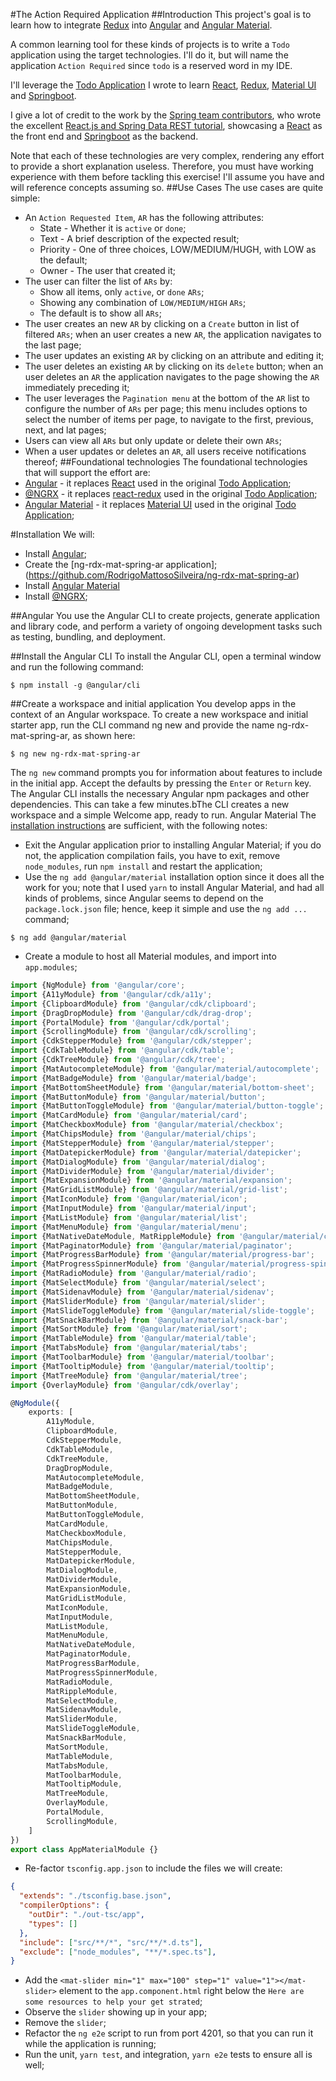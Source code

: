 #The Action Required Application
##Introduction
This project's goal is to learn how to integrate [Redux](https://redux.js.org/) into [Angular](https://angular.io/) and [Angular Material](https://material.angular.io/).

A common learning tool for these kinds of projects is to write a `Todo` application using the target technologies. I'll do it, but will name the application `Action Required` since `todo` is a reserved word in my IDE.

I'll leverage the [Todo Application](https://github.com/RodrigoMattosoSilveira/react-springboot-todo) I wrote to learn [React](https://reactjs.org/), [Redux](https://redux.js.org/), [Material UI](https://material-ui.com/) and [Springboot](https://spring.io/projects/spring-boot).

I give a lot of credit to the work by the [Spring team contributors](https://github.com/spring-guides/tut-react-and-spring-data-rest/graphs/contributors), who wrote the excellent [React.js and Spring Data REST tutorial](https://spring.io/guides/tutorials/react-and-spring-data-rest/), showcasing a [React](https://reactjs.org/) as the front end and [Springboot](https://spring.io/projects/spring-boot) as the backend. 

Note that each of these technologies are very complex, rendering any effort to provide a short explanation useless. Therefore, you must have working experience with them before tackling this exercise! I'll assume you have and will reference concepts assuming so.
##Use Cases
The use cases are quite simple:
* An `Action Requested Item`, `AR` has the following attributes:
  * State - Whether it is `active` or `done`;
  * Text - A brief description of the expected result;
  * Priority - One of three choices, LOW/MEDIUM/HUGH, with LOW as the default;
  * Owner - The user that created it;
* The user can filter the list of `ARs` by:
  * Show all items, only `active`, or `done` `ARs`;
  * Showing any combination of `LOW/MEDIUM/HIGH` `ARs`;
  * The default is to show all `ARs`;
* The user creates an new `AR` by clicking on a `Create` button in list of filtered `ARs`; when an user creates a new `AR`, the application navigates to the last page;
* The user updates an existing `AR` by clicking on an attribute and editing it;
* The user deletes an existing `AR` by clicking on its `delete` button; when an user deletes an `AR`  the application navigates to the page showing the `AR` immediately preceding it;
* The user leverages the `Pagination menu` at the bottom of the `AR` list to configure the number of `ARs` per page; this menu includes options to select the number of items per page, to navigate to the first, previous, next, and lat pages;
* Users can view all `ARs` but only update or delete their own `ARs`;
* When a user updates or deletes an `AR`, all users receive notifications thereof;
##Foundational technologies
The foundational technologies that will support the effort are:
* [Angular](https://angular.io/) - it replaces [React](https://reactjs.org/) used in the original [Todo Application](https://github.com/RodrigoMattosoSilveira/react-springboot-todo);
* [@NGRX](https://ngrx.io/) - it replaces [react-redux](https://react-redux.js.org/) used in the original [Todo Application](https://github.com/RodrigoMattosoSilveira/react-springboot-todo);
* [Angular Material](https://material.angular.io/) - it replaces [Material UI](https://material-ui.com/) used in the original [Todo Application](https://github.com/RodrigoMattosoSilveira/react-springboot-todo);

#Installation
We will:
* Install [Angular](https://angular.io/);
* Create the [ng-rdx-mat-spring-ar application];(https://github.com/RodrigoMattosoSilveira/ng-rdx-mat-spring-ar)
* Install [Angular Material](https://material.angular.io/) 
* Install [@NGRX](https://ngrx.io/);

##Angular
You use the Angular CLI to create projects, generate application and library code, and perform a variety of ongoing development tasks such as testing, bundling, and deployment.

##Install the Angular CLI
To install the Angular CLI, open a terminal window and run the following command:
````shell script
$ npm install -g @angular/cli
````
##Create a workspace and initial application
You develop apps in the context of an Angular workspace. To create a new workspace and initial starter app, run the CLI command ng new and provide the name ng-rdx-mat-spring-ar, as shown here:

````shell script
$ ng new ng-rdx-mat-spring-ar
````
The `ng new` command prompts you for information about features to include in the initial app. Accept the defaults by pressing the `Enter` or `Return` key. The Angular CLI installs the necessary Angular npm packages and other dependencies. This can take a few minutes.bThe CLI creates a new workspace and a simple Welcome app, ready to run.
Angular Material
The [installation instructions](https://material.angular.io/guide/getting-started) are sufficient, with the following notes:
* Exit the Angular application prior to installing Angular Material; if you do not, the application compilation fails, you have to exit, remove `node_modules`, run `npm install` and restart the application;
* Use the `ng add @angular/material` installation option since it does all the work for you; note that I used `yarn` to install Angular Material, and had all kinds of problems, since Angular seems to depend on the `package.lock.json` file; hence, keep it simple and use the `ng add ...` command;
````shell script
$ ng add @angular/material
````
* Create a module to host all Material modules, and import into `app.modules`;
```typescript
import {NgModule} from '@angular/core';
import {A11yModule} from '@angular/cdk/a11y';
import {ClipboardModule} from '@angular/cdk/clipboard';
import {DragDropModule} from '@angular/cdk/drag-drop';
import {PortalModule} from '@angular/cdk/portal';
import {ScrollingModule} from '@angular/cdk/scrolling';
import {CdkStepperModule} from '@angular/cdk/stepper';
import {CdkTableModule} from '@angular/cdk/table';
import {CdkTreeModule} from '@angular/cdk/tree';
import {MatAutocompleteModule} from '@angular/material/autocomplete';
import {MatBadgeModule} from '@angular/material/badge';
import {MatBottomSheetModule} from '@angular/material/bottom-sheet';
import {MatButtonModule} from '@angular/material/button';
import {MatButtonToggleModule} from '@angular/material/button-toggle';
import {MatCardModule} from '@angular/material/card';
import {MatCheckboxModule} from '@angular/material/checkbox';
import {MatChipsModule} from '@angular/material/chips';
import {MatStepperModule} from '@angular/material/stepper';
import {MatDatepickerModule} from '@angular/material/datepicker';
import {MatDialogModule} from '@angular/material/dialog';
import {MatDividerModule} from '@angular/material/divider';
import {MatExpansionModule} from '@angular/material/expansion';
import {MatGridListModule} from '@angular/material/grid-list';
import {MatIconModule} from '@angular/material/icon';
import {MatInputModule} from '@angular/material/input';
import {MatListModule} from '@angular/material/list';
import {MatMenuModule} from '@angular/material/menu';
import {MatNativeDateModule, MatRippleModule} from '@angular/material/core';
import {MatPaginatorModule} from '@angular/material/paginator';
import {MatProgressBarModule} from '@angular/material/progress-bar';
import {MatProgressSpinnerModule} from '@angular/material/progress-spinner';
import {MatRadioModule} from '@angular/material/radio';
import {MatSelectModule} from '@angular/material/select';
import {MatSidenavModule} from '@angular/material/sidenav';
import {MatSliderModule} from '@angular/material/slider';
import {MatSlideToggleModule} from '@angular/material/slide-toggle';
import {MatSnackBarModule} from '@angular/material/snack-bar';
import {MatSortModule} from '@angular/material/sort';
import {MatTableModule} from '@angular/material/table';
import {MatTabsModule} from '@angular/material/tabs';
import {MatToolbarModule} from '@angular/material/toolbar';
import {MatTooltipModule} from '@angular/material/tooltip';
import {MatTreeModule} from '@angular/material/tree';
import {OverlayModule} from '@angular/cdk/overlay';

@NgModule({
    exports: [
        A11yModule,
        ClipboardModule,
        CdkStepperModule,
        CdkTableModule,
        CdkTreeModule,
        DragDropModule,
        MatAutocompleteModule,
        MatBadgeModule,
        MatBottomSheetModule,
        MatButtonModule,
        MatButtonToggleModule,
        MatCardModule,
        MatCheckboxModule,
        MatChipsModule,
        MatStepperModule,
        MatDatepickerModule,
        MatDialogModule,
        MatDividerModule,
        MatExpansionModule,
        MatGridListModule,
        MatIconModule,
        MatInputModule,
        MatListModule,
        MatMenuModule,
        MatNativeDateModule,
        MatPaginatorModule,
        MatProgressBarModule,
        MatProgressSpinnerModule,
        MatRadioModule,
        MatRippleModule,
        MatSelectModule,
        MatSidenavModule,
        MatSliderModule,
        MatSlideToggleModule,
        MatSnackBarModule,
        MatSortModule,
        MatTableModule,
        MatTabsModule,
        MatToolbarModule,
        MatTooltipModule,
        MatTreeModule,
        OverlayModule,
        PortalModule,
        ScrollingModule,
    ]
})
export class AppMaterialModule {}
```
* Re-factor `tsconfig.app.json` to include the files we will create:
```json
{
  "extends": "./tsconfig.base.json",
  "compilerOptions": {
    "outDir": "./out-tsc/app",
    "types": []
  },
  "include": ["src/**/*", "src/**/*.d.ts"],
  "exclude": ["node_modules", "**/*.spec.ts"],
}
```
* Add the `<mat-slider min="1" max="100" step="1" value="1"></mat-slider>` element to the `app.component.html` right below the `Here are some resources to help your get strated`;
* Observe the `slider` showing up in your app;
* Remove the `slider`;
* Refactor the `ng e2e` script to run from port 4201, so that you can run it while the application is running;
* Run the unit, `yarn test`, and integration, `yarn e2e` tests to ensure all is well;
